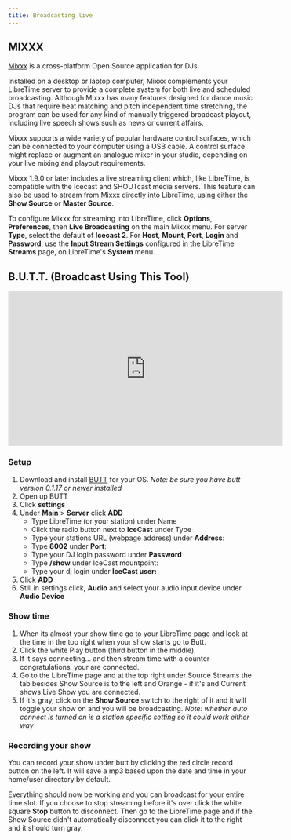 ```yaml
---
title: Broadcasting live
---
```


## MIXXX

[Mixxx](https://www.mixxx.org) is a cross-platform Open Source application for DJs.

Installed on a desktop or laptop computer, Mixxx complements your LibreTime server to provide a complete system
for both live and scheduled broadcasting. Although Mixxx has many features designed for dance music DJs
that require beat matching and pitch independent time stretching, the program can be used for any kind of
manually triggered broadcast playout, including live speech shows such as news or current affairs.

Mixxx supports a wide variety of popular hardware control surfaces, which can be connected to your
computer using a USB cable. A control surface might replace or augment an analogue mixer in your studio,
depending on your live mixing and playout requirements.

Mixxx 1.9.0 or later includes a live streaming client which, like LibreTime, is compatible with the Icecast
and SHOUTcast media servers. This feature can also be used to stream from Mixxx directly into LibreTime,
using either the **Show Source** or **Master Source**.

To configure Mixxx for streaming into LibreTime, click **Options**, **Preferences**, then
**Live Broadcasting** on the main Mixxx menu. For server **Type**, select the default of **Icecast 2**.
For **Host**, **Mount**, **Port**, **Login** and **Password**, use the **Input Stream Settings**
configured in the LibreTime **Streams** page, on LibreTime's **System** menu.

## B.U.T.T. (Broadcast Using This Tool)

<iframe
   width="560"
   height="315"
   src="https://www.youtube-nocookie.com/embed/4GLsU9hPTtM"
   frameborder="0"
   allow="accelerometer; autoplay; encrypted-media; gyroscope; picture-in-picture"
   allowfullscreen
></iframe>

### Setup

1. Download and install [BUTT](https://danielnoethen.de/) for your OS.
   _Note: be sure you have butt version 0.1.17 or newer installed_
2. Open up BUTT
3. Click **settings**
4. Under **Main** > **Server** click **ADD**
   - Type LibreTime (or your station) under Name
   - Click the radio button next to **IceCast** under Type
   - Type your stations URL (webpage address) under **Address**:
   - Type **8002** under **Port**:
   - Type your DJ login password under **Password**
   - Type **/show** under IceCast mountpoint:
   - Type your dj login under **IceCast user:**
5. Click **ADD**
6. Still in settings click, **Audio** and select your audio input device under
   **Audio Device**

### Show time

1. When its almost your show time go to your LibreTime page and look at the time in the top right when your show starts go to Butt.
2. Click the white Play button (third button in the middle).
3. If it says connecting... and then stream time with a counter- congratulations, your are connected.
4. Go to the LibreTime page and at the top right under Source Streams the
   tab besides Show Source is to the left and Orange - if it's and Current
   shows Live Show you are connected.
5. If it's gray, click on the **Show Source** switch to the right of it and it
   will toggle your show on and you will be broadcasting. _Note: whether auto
   connect is turned on is a station specific setting so it could work either way_

### Recording your show

You can record your show under butt by clicking the red circle record button on
the left. It will save a mp3 based upon the date and time in your home/user
directory by default.

Everything should now be working and you can broadcast for your entire time
slot. If you choose to stop streaming before it's over click the white square
**Stop** button to disconnect. Then go to the LibreTime page and if the Show
Source didn't automatically disconnect you can click it to the right and it
should turn gray.
